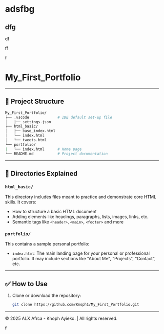 # adsfbg

## dfg

df

ff


f

# My_First_Portfolio

---

## 📁 Project Structure

```bash
My_First_Portfolio/
├── .vscode             # IDE default set-up file
│   ├── settings.json
├── html_basic/
│   ├── base_index.html
│   └── index.html
│   └── tweets.html
└── portfolio/
|   └── index.html      # Home page
└── README.md           # Project documentation
```

---

## 📂 Directories Explained

### `html_basic/`
This directory includes files meant to practice and demonstrate core HTML skills. It covers:
- How to structure a basic HTML document
- Adding elements like headings, paragraphs, lists, images, links, etc.
- Semantic tags like `<header>`, `<main>`, `<footer>` and more

### `portfolio/`
This contains a sample personal portfolio:
- `index.html`: The main landing page for your personal or professional portfolio. It may include sections like "About Me", "Projects", "Contact", etc.

---

## ✅ How to Use

1. Clone or download the repository:
   ```bash
   git clone https://github.com/Knoph1/My_First_Portfolio.git

---

<p>&copy; 2025 ALX Afrca - Knoph Ayieko. | All rights reserved.</p>

f
